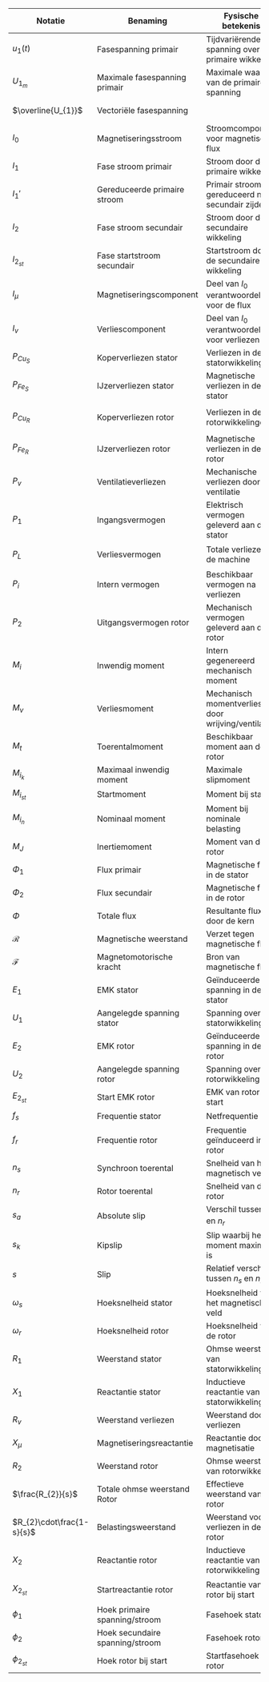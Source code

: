 

| **Notatie**               | **Benaming**                    | **Fysische betekenis**                             | **Formule - Verband - indien van toepassing**                                                                                                                                                                   |
| ------------------------- | ------------------------------- | -------------------------------------------------- | --------------------------------------------------------------------------------------------------------------------------------------------------------------------------------------------------------------- |
| $u_{1}(t)$                | Fasespanning primair            | Tijdvariërende spanning over de primaire wikkeling | $u_{1}(t) = U_{1_m} \cdot \sin(\omega_s t)$                                                                                                                                                                     |
| $U_{1_{m}}$               | Maximale fasespanning primair   | Maximale waarde van de primaire spanning           |                                                                                                                                                                                                                 |
| $\overline{U_{1}}$        | Vectoriële fasespanning         |                                                    | $\overline{U_{1}}=R_{1}*\overline{I_{0}}+\overline{X_{1}}*\overline{I_{0}}-\overline{E_{1}}$                                                                                                                    |
| $I_{0}$                   | Magnetiseringsstroom            | Stroomcomponent voor magnetische flux              |                                                                                                                                                                                                                 |
| $I_{1}$                   | Fase stroom primair             | Stroom door de primaire wikkeling                  | $\overline{I_{1}}=\overline{I_{µ}}+\overline{I_{1}'}$                                                                                                                                                           |
| $I_{1}'$                  | Gereduceerde primaire stroom    | Primair stroom gereduceerd naar secundair zijde    | $I_{1}' = \frac{I_{1}}{a}$                                                                                                                                                                                      |
| $I_{2}$                   | Fase stroom secundair           | Stroom door de secundaire wikkeling                | $I_{2}=\frac{E_{2_{st}}}{\sqrt{ \frac{R_{2}}{s}^2 }+X_{2_{st}}^2}$                                                                                                                                              |
| $I_{2_{st}}$              | Fase startstroom secundair      | Startstroom door de secundaire wikkeling           | $I_{2_{st}}=\frac{E_{2_{st}}}{Z_{2_{st}}}$                                                                                                                                                                      |
| $I_{µ}$                   | Magnetiseringscomponent         | Deel van $I_0$ verantwoordelijk voor de flux       | $\overline{I_{µ}}=\frac{\mathcal{R}\cdot \overline{\Phi}}{N_{1}}$                                                                                                                                               |
| $I_{v}$                   | Verliescomponent                | Deel van $I_0$ verantwoordelijk voor verliezen     |                                                                                                                                                                                                                 |
| $P_{Cu_{S}}$              | Koperverliezen stator           | Verliezen in de statorwikkelingen                  | $P_{Cu_{S}} = 3 \cdot I_1^2 \cdot R_1$                                                                                                                                                                          |
| $P_{Fe_{S}}$              | IJzerverliezen stator           | Magnetische verliezen in de stator                 | $P_{Fe_{s}}=3U_{1}\cdot I_{0}\cos \phi_{0}-3R_{1}\cdot I_{0}^2$                                                                                                                                                 |
| $P_{Cu_{R}}$              | Koperverliezen rotor            | Verliezen in de rotorwikkelingen                   | $P_{Cu_{R}} = 3 \cdot I_2^2 \cdot R_2$<br>$=P_{L}\cdot s$                                                                                                                                                       |
| $P_{Fe_{R}}$              | IJzerverliezen rotor            | Magnetische verliezen in de rotor                  | $\ll$                                                                                                                                                                                                           |
| $P_{v}$                   | Ventilatieverliezen             | Mechanische verliezen door ventilatie              |                                                                                                                                                                                                                 |
| $P_{1}$                   | Ingangsvermogen                 | Elektrisch vermogen geleverd aan de stator         | $P_{1}=\sqrt{ 3 }\cdot U_{L_{1}}\cdot I_{L_{1}}\cdot \cos \phi_{F_{1}}$<br>$=3\cdot U_{F_{1}}\cdot I_{F_{1}}\cdot \cos \phi_{F_{1}}$                                                                            |
| $P_{L}$                   | Verliesvermogen                 | Totale verliezen in de machine                     | $P_{L} = P_{v} + P_{Cu_S} + P_{Cu_R} + P_{Fe_S}$<br>$P_{L}=3\frac{R_{2}}{s}*I_{2}^2$                                                                                                                            |
| $P_{i}$                   | Intern vermogen                 | Beschikbaar vermogen na verliezen                  | $P_{i}=3R_{2} \cdot\frac{1-s}{s}*I_{2}^2$                                                                                                                                                                       |
| $P_{2}$                   | Uitgangsvermogen rotor          | Mechanisch vermogen geleverd aan de rotor          | $P_{2} = P_{i} - P_{Cu_R}$<br>$=\frac{P_{1}}{\eta}$                                                                                                                                                             |
| $M_{i}$                   | Inwendig moment                 | Intern gegenereerd mechanisch moment               | $M_{i=}=\frac{R_{2}}{\omega}\cdot3\cdot \frac{U_{1}^2}{k^2}\cdot \frac{s}{R_{2}^2+s^2\cdot X_{2_{st}}^2}$<br>$M_{i}\approx C^{te}\cdot \frac{s}{R_{2}^2+s_{2}\cdot X_{2_{st}}}$<br>$M_{i}=\frac{P_{i}}{\omega}$ |
| $M_{v}$                   | Verliesmoment                   | Mechanisch momentverlies door wrijving/ventilatie  |                                                                                                                                                                                                                 |
| $M_{t}$                   | Toerentalmoment                 | Beschikbaar moment aan de rotor                    |                                                                                                                                                                                                                 |
| $M_{i_{k}}$               | Maximaal inwendig moment        | Maximale slipmoment                                |                                                                                                                                                                                                                 |
| $M_{i_{st}}$              | Startmoment                     | Moment bij start                                   |                                                                                                                                                                                                                 |
| $M_{i_{n}}$               | Nominaal moment                 | Moment bij nominale belasting                      |                                                                                                                                                                                                                 |
| $M_{J}$                   | Inertiemoment                   | Moment van de rotor                                | $M_{J}=J\cdot \alpha$                                                                                                                                                                                           |
| $\Phi_1$                  | Flux primair                    | Magnetische flux in de stator                      |                                                                                                                                                                                                                 |
| $\Phi_{2}$                | Flux secundair                  | Magnetische flux in de rotor                       |                                                                                                                                                                                                                 |
| $\Phi$                    | Totale flux                     | Resultante flux door de kern                       |                                                                                                                                                                                                                 |
| $\mathcal{R}$             | Magnetische weerstand           | Verzet tegen magnetische flux                      | $\mathcal{R} = \frac{\mathcal{F}}{\Phi}$                                                                                                                                                                        |
| $\mathcal{F}$             | Magnetomotorische kracht        | Bron van magnetische flux                          | $\mathcal{F} = B\cdot l\cdot I$                                                                                                                                                                                 |
| $E_{1}$                   | EMK stator                      | Geïnduceerde spanning in de stator                 | $E_{1}=4,44\cdot N_{1}*f_{s}\cdot \Phi$<br>$E_{s}= k\cdot \Phi\cdot \omega$                                                                                                                                     |
| $U_{1}$                   | Aangelegde spanning stator      | Spanning over de statorwikkeling                   |                                                                                                                                                                                                                 |
| $E_{2}$                   | EMK rotor                       | Geïnduceerde spanning in de rotor                  | $E_{2}=B\cdot l\cdot v_{rel}=s*E_{2_{st}}$                                                                                                                                                                      |
| $U_{2}$                   | Aangelegde spanning rotor       | Spanning over de rotorwikkeling                    |                                                                                                                                                                                                                 |
| $E_{2_{st}}$              | Start EMK rotor                 | EMK van rotor bij start                            |                                                                                                                                                                                                                 |
| $f_{s}$                   | Frequentie stator               | Netfrequentie                                      |                                                                                                                                                                                                                 |
| $f_{r}$                   | Frequentie rotor                | Frequentie geïnduceerd in de rotor                 | $f_r = s \cdot f_s$                                                                                                                                                                                             |
| $n_{s}$                   | Synchroon toerental             | Snelheid van het magnetisch veld                   | $n_s = \frac{120 \cdot f_s}{p}$                                                                                                                                                                                 |
| $n_{r}$                   | Rotor toerental                 | Snelheid van de rotor                              |                                                                                                                                                                                                                 |
| $s_{a}$                   | Absolute slip                   | Verschil tussen $n_s$ en $n_r$                     |                                                                                                                                                                                                                 |
| $s_{k}$                   | Kipslip                         | Slip waarbij het moment maximaal is                | $=\frac{R_{2}}{X_{2_{st}}}$                                                                                                                                                                                     |
| $s$                       | Slip                            | Relatief verschil tussen $n_s$ en $n_r$            | $s = \frac{n_s - n_r}{n_s}$                                                                                                                                                                                     |
| $\omega_{s}$              | Hoeksnelheid stator             | Hoeksnelheid van het magnetisch veld               | $\omega_s = 2 \pi f_s$                                                                                                                                                                                          |
| $\omega_{r}$              | Hoeksnelheid rotor              | Hoeksnelheid van de rotor                          | $\omega_r = \frac{2 \pi n_r}{60}$                                                                                                                                                                               |
| $R_{1}$                   | Weerstand stator                | Ohmse weerstand van statorwikkeling                |                                                                                                                                                                                                                 |
| $X_{1}$                   | Reactantie stator               | Inductieve reactantie van statorwikkeling          |                                                                                                                                                                                                                 |
| $R_{v}$                   | Weerstand verliezen             | Weerstand door verliezen                           |                                                                                                                                                                                                                 |
| $X_{µ}$                   | Magnetiseringsreactantie        | Reactantie door magnetisatie                       |                                                                                                                                                                                                                 |
| $R_{2}$                   | Weerstand rotor                 | Ohmse weerstand van rotorwikkeling                 |                                                                                                                                                                                                                 |
| $\frac{R_{2}}{s}$         | Totale ohmse weerstand Rotor    | Effectieve weerstand van rotor                     |                                                                                                                                                                                                                 |
| $R_{2}\cdot\frac{1-s}{s}$ | Belastingsweerstand             | Weerstand voor verliezen in de rotor               | $=R_{b}$                                                                                                                                                                                                        |
| $X_{2}$                   | Reactantie rotor                | Inductieve reactantie van rotorwikkeling           | $X_{2}=2\pi f_{r}\cdot L_{2}=s\cdot X_{2_{st}}$                                                                                                                                                                 |
| $X_{2_{st}}$              | Startreactantie rotor           | Reactantie van rotor bij start                     | $\approx 5R_{2}$<br>$=2\pi f_{s}\cdot L_{2}$                                                                                                                                                                    |
| $\phi_{1}$                | Hoek primaire spanning/stroom   | Fasehoek stator                                    |                                                                                                                                                                                                                 |
| $\phi_{2}$                | Hoek secundaire spanning/stroom | Fasehoek rotor                                     |                                                                                                                                                                                                                 |
| $\phi_{2_{st}}$           | Hoek rotor bij start            | Startfasehoek van rotor                            |                                                                                                                                                                                                                 |
